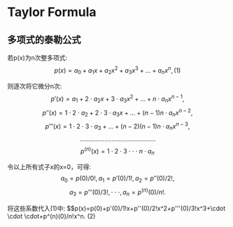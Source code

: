 Taylor Formula
===

多项式的泰勒公式
--
若p(x)为n次整多项式:
$$
p(x)=a_0+a_1x+a_2x^2+a_3x^3+...+a_nx^n,     (1)
$$

则逐次将它微分n次:
$$p'(x)=a_1+2\cdot a_2x+3\cdot a_3x^2+...+n\cdot a_nx^{n-1},$$
$$p''(x)=1\cdot 2\cdot a_2+2\cdot 3\cdot a_3x+...+(n-1)n\cdot a_nx^{n-2},$$
$$p'''(x)=1\cdot 2\cdot 3\cdot a_3+...+(n-2)(n-1)n\cdot a_nx^{n-3},$$
$$...........................................$$
$$p^(n)(x)=1\cdot 2\cdot 3\cdot \cdot \cdot n\cdot a_n$$

令以上所有式子x的x=0，可得:
$$a_0=p(0)/0!,a_1=p'(0)/1!,a_2=p''(0)/2!,$$
$$a_3=p'''(0)/3!,\cdot \cdot \cdot,a_n=p^(n)(0)/n!.$$

将这些系数代入(1)中:
$$p(x)=p(0)+p'(0)/1!x+p''(0)/2!x^2+p'''(0)/3!x^3+\cdot \cdot \cdot+p^(n)(0)/n!x^n.    (2)
